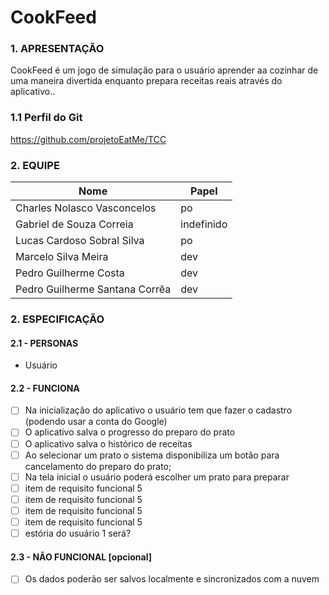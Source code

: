 # CookFeed

### 1. APRESENTAÇÃO
CookFeed é um jogo de simulação para o usuário aprender aa cozinhar de uma maneira divertida enquanto prepara receitas reais através do aplicativo..

### 1.1 Perfil do Git
https://github.com/projetoEatMe/TCC

### 2. EQUIPE 
|Nome|Papel|
|--|--|
|Charles Nolasco Vasconcelos|po|
|Gabriel de Souza Correia|indefinido|  
|Lucas Cardoso Sobral Silva|po|
|Marcelo Silva Meira|dev|  
|Pedro Guilherme Costa|dev|
|Pedro Guilherme Santana Corrêa|dev|


### 2. ESPECIFICAÇÃO 
#### 2.1 - PERSONAS 
- Usuário 

#### 2.2 - FUNCIONA

 - [ ] Na inicialização do aplicativo o usuário tem que  fazer o cadastro (podendo usar a conta do Google)
 - [ ] O aplicativo salva o progresso do preparo do prato
 - [ ] O aplicativo salva o histórico de receitas
 - [ ] Ao selecionar um prato o sistema disponibiliza um botão para cancelamento do preparo do prato;
 - [ ] Na tela inicial o usuário poderá escolher um prato para preparar
 - [ ] item de requisito funcional 5
 - [ ] item de requisito funcional 5
 - [ ] item de requisito funcional 5
 - [ ] item de requisito funcional 5
 - [ ] estória do usuário 1 será?
  
#### 2.3 - NÃO FUNCIONAL [opcional]
 - [ ] Os dados poderão ser salvos localmente e sincronizados com a nuvem
